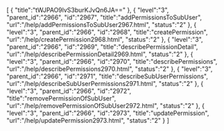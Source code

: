 [
	{
		"title":"tWJPAO9lvS3burKJvQn6JA=="
	},
	{
		"level":"3",
		"parent_id":"2966",
		"id":"2967",
		"title":"addPermissionsToSubUser",
		"url":"/help/addPermissionsToSubUser2967.html",
		"status":"2"
	},
	{
		"level":"3",
		"parent_id":"2966",
		"id":"2968",
		"title":"createPermission",
		"url":"/help/createPermission2968.html",
		"status":"2"
	},
	{
		"level":"3",
		"parent_id":"2966",
		"id":"2969",
		"title":"describePermissionDetail",
		"url":"/help/describePermissionDetail2969.html",
		"status":"2"
	},
	{
		"level":"3",
		"parent_id":"2966",
		"id":"2970",
		"title":"describePermissions",
		"url":"/help/describePermissions2970.html",
		"status":"2"
	},
	{
		"level":"3",
		"parent_id":"2966",
		"id":"2971",
		"title":"describeSubUserPermissions",
		"url":"/help/describeSubUserPermissions2971.html",
		"status":"2"
	},
	{
		"level":"3",
		"parent_id":"2966",
		"id":"2972",
		"title":"removePermissionOfSubUser",
		"url":"/help/removePermissionOfSubUser2972.html",
		"status":"2"
	},
	{
		"level":"3",
		"parent_id":"2966",
		"id":"2973",
		"title":"updatePermission",
		"url":"/help/updatePermission2973.html",
		"status":"2"
	}
]